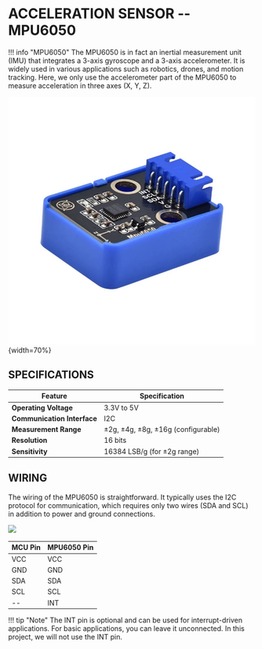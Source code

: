 # ACCELERATION SENSOR -- MPU6050

!!! info "MPU6050"
    The MPU6050 is in fact an inertial measurement unit (IMU) that integrates a 3-axis gyroscope and a 3-axis accelerometer. It is widely used in various applications such as robotics, drones, and motion tracking. Here, we only use the accelerometer part of the MPU6050 to measure acceleration in three axes (X, Y, Z).

![](mpu6050.jpg){width=70%}

## SPECIFICATIONS

| **Feature** | **Specification** |
|-------------|-------------------|
| **Operating Voltage** | 3.3V to 5V |
| **Communication Interface** | I2C |
| **Measurement Range** | ±2g, ±4g, ±8g, ±16g (configurable) |
| **Resolution** | 16 bits |
| **Sensitivity** | 16384 LSB/g (for ±2g range) |

## WIRING
The wiring of the MPU6050 is straightforward. It typically uses the I2C protocol for communication, which requires only two wires (SDA and SCL) in addition to power and ground connections.

![](mpu6050-wiring.png)

| MCU Pin | MPU6050 Pin |
|----------|-------------|
| VCC      | VCC         |
| GND      | GND         |
| SDA      | SDA         |
| SCL      | SCL         |
| --       | INT         |

!!! tip "Note"
    The INT pin is optional and can be used for interrupt-driven applications. For basic applications, you can leave it unconnected. In this project, we will not use the INT pin.